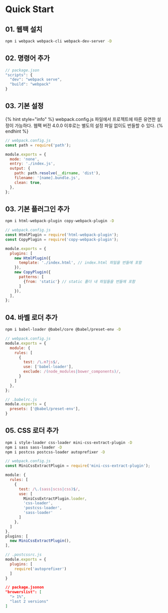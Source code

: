 # Quick Start

## 01. 웹팩 설치

```bash
npm i webpack webpack-cli webpack-dev-server -D
```

## 02. 명령어 추가

```javascript
// package.json
"scripts": {
  "dev": "webpack serve",
  "build": "webpack"
}
```

## 03. 기본 설정

{% hint style="info" %}
webpack.config.js 파일에서 프로젝트에 따른 유연한 설정이 가능하다. 웹팩 버전 4.0.0 이후로는 별도의 설정 파일 없이도 번들할 수 있다.&#x20;
{% endhint %}

```javascript
// webpack.config.js
const path = require('path');

module.exports = {
  mode: 'none',
  entry: './index.js',
  output: {
    path: path.resolve(__dirname, 'dist'),
    filename: '[name].bundle.js', 
    clean: true,
  },
};
```

## 03. 기본 플러그인 추가

```bash
npm i html-webpack-plugin copy-webpack-plugin -D
```

```javascript
// webpack.config.js
const HtmlPlugin = require('html-webpack-plugin');
const CopyPlugin = require('copy-webpack-plugin');

module.exports = {
  plugins: [
    new HtmlPlugin({
      template: './index.html', // index.html 파일을 번들에 포함
    }),
    new CopyPlugin({
      patterns: [
        {from: 'static'} // static 폴더 내 파일들을 번들에 포함
      ]
    }),
  ],
};
```

## 04. 바벨 로더 추가

```bash
npm i babel-loader @babel/core @babel/preset-env -D
```

```javascript
// webpack.config.js
module.exports = {
  module: {
    rules: [
      {
        test: /\.m?js$/,
        use: ['babel-loader'],
        exclude: /(node_modules|bower_components)/,
      }
    ]
  },
};
```

```javascript
// .babelrc.js
module.exports = {
  presets: ['@babel/preset-env'],
}
```

## 05. CSS 로더 추가

```bash
npm i style-loader css-loader mini-css-extract-plugin -D
npm i sass sass-loader -D
npm i postcss postcss-loader autoprefixer -D
```

```javascript
// webpack.config.js
const MiniCssExtractPlugin = require('mini-css-extract-plugin');

module: {
  rules: [
    {
      test: /\.(sass|scss|css)$/,
      use: [
        MiniCssExtractPlugin.loader,
        'css-loader',
        'postcss-loader',
        'sass-loader'
      ]
    },
  ]
},
plugins: [
  new MiniCssExtractPlugin(),
],
```

```javascript
// .postcssrc.js
module.exports = {
  plugins: [
    require('autoprefixer')
  ]
}
```

```json
// package.jsonon
"browerslist": [
  "> 1%",
  "last 2 versions"
]
```

